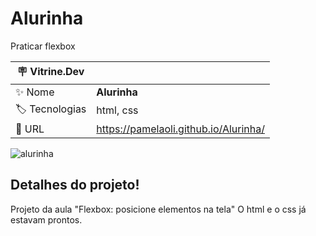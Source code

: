 # Alurinha

Praticar flexbox

| :placard: Vitrine.Dev |     |
| -------------  | --- |
| :sparkles: Nome        | **Alurinha**
| :label: Tecnologias | html, css
| :rocket: URL         | https://pamelaoli.github.io/Alurinha/

![alurinha](https://user-images.githubusercontent.com/83367800/200336718-607f1ad6-5a9e-4d2b-8b87-676103eaeba7.jpg#vitrinedev)

## Detalhes do projeto!

Projeto da aula "Flexbox: posicione elementos na tela"
O html e o css já estavam prontos.

